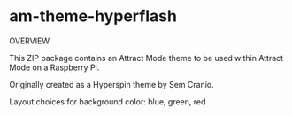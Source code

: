 # am-theme-hyperflash

OVERVIEW

This ZIP package contains an Attract Mode theme to be used within Attract Mode on a Raspberry Pi.

Originally created as a Hyperspin theme by Sem Cranio.

Layout choices for background color: blue, green, red